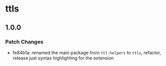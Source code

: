 # ttls

## 1.0.0

### Patch Changes

- fe84b1a: renamed the main package from `ttl-helpers` to `ttls`, refactor, release just syntax highlighting for the extension
